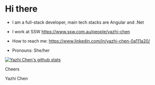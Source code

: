 # Hi there

* I am a full-stack developer, main tech stacks are Angular and .Net

* I work at SSW https://www.ssw.com.au/people/yazhi-chen

* How to reach me: https://www.linkedin.com/in/yazhi-chen-0a111a20/

* Pronouns: She/her

 [![Yazhi Chen's github stats](https://github-readme-stats.vercel.app/api?username=YazhiChen&theme=dark)](https://github.com/YazhiChen/github-readme-stats)

Cheers

Yazhi Chen



